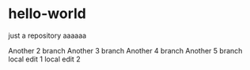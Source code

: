 # hello-world
just a repository
aaaaaa


Another 2 branch
Another 3 branch
Another 4 branch
Another 5 branch
local edit 1
local edit 2
